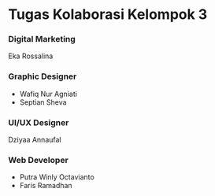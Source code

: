 Tugas Kolaborasi Kelompok 3
==============================================

### Digital Marketing
Eka Rossalina

### Graphic Designer
- Wafiq Nur Agniati
- Septian Sheva

### UI/UX Designer
Dziyaa Annaufal

### Web Developer
- Putra Winly Octavianto
- Faris Ramadhan

